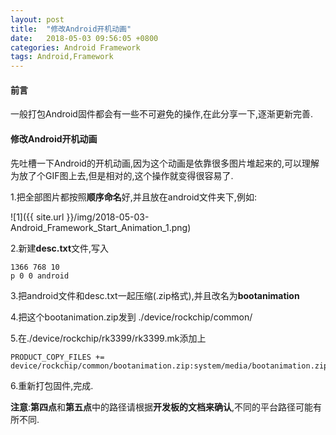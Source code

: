 ```yaml
---
layout: post
title:  "修改Android开机动画"
date:   2018-05-03 09:56:05 +0800
categories: Android Framework
tags: Android,Framework
---
```


#### 前言
一般打包Android固件都会有一些不可避免的操作,在此分享一下,逐渐更新完善.

#### 修改Android开机动画
先吐槽一下Android的开机动画,因为这个动画是依靠很多图片堆起来的,可以理解为放了个GIF图上去,但是相对的,这个操作就变得很容易了.


1.把全部图片都按照**顺序命名**好,并且放在android文件夹下,例如:

![1]({{ site.url }}/img/2018-05-03-Android_Framework_Start_Animation_1.png)

2.新建**desc.txt**文件,写入
```
1366 768 10
p 0 0 android
```

3.把android文件和desc.txt一起压缩(.zip格式),并且改名为**bootanimation**

4.把这个bootanimation.zip发到 ./device/rockchip/common/

5.在./device/rockchip/rk3399/rk3399.mk添加上
```
PRODUCT_COPY_FILES += device/rockchip/common/bootanimation.zip:system/media/bootanimation.zip
```
6.重新打包固件,完成.

**注意**:**第四点**和**第五点**中的路径请根据**开发板的文档来确认**,不同的平台路径可能有所不同.
